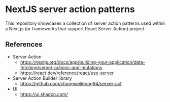 # NextJS server action patterns

This repository showcases a collection of server action patterns used within a Next.js (or frameworks that support React Server Action) project.

## References

- Server Action
  - https://nextjs.org/docs/app/building-your-application/data-fetching/server-actions-and-mutations
  - https://react.dev/reference/react/use-server
- Server Action Builder library
  - https://github.com/chungweileong94/server-act
- UI
  - https://ui.shadcn.com/

